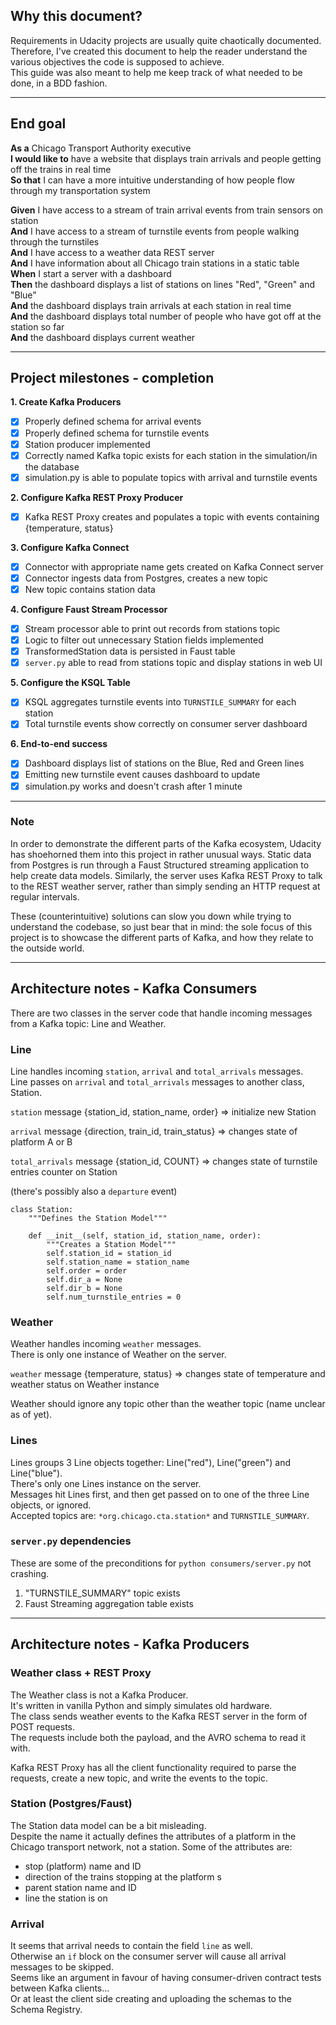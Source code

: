 ## Why this document?
Requirements in Udacity projects are usually quite chaotically documented.   
Therefore, I've created this document to help the reader understand the various objectives the code is supposed to achieve.   
This guide was also meant to help me keep track of what needed to be done, in a BDD fashion.

---

## End goal
**As a** Chicago Transport Authority executive  
**I would like to** have a website that displays train arrivals and people getting off the trains in real time  
**So that** I can have a more intuitive understanding of how people flow through my transportation system   

**Given** I have access to a stream of train arrival events from train sensors on station  
**And** I have access to a stream of turnstile events from people walking through the turnstiles  
**And** I have access to a weather data REST server  
**And** I have information about all Chicago train stations in a static table  
**When** I start a server with a dashboard  
**Then** the dashboard displays a list of stations on lines "Red", "Green" and "Blue"  
**And** the dashboard displays train arrivals at each station in real time  
**And** the dashboard displays total number of people who have got off at the station so far  
**And** the dashboard displays current weather  

---

## Project milestones - completion
**1. Create Kafka Producers**
- [x] Properly defined schema for arrival events  
- [x] Properly defined schema for turnstile events  
- [x] Station producer implemented
- [x] Correctly named Kafka topic exists for each station in the simulation/in the database  
- [x] simulation.py is able to populate topics with arrival and turnstile events

**2. Configure Kafka REST Proxy Producer**
- [x] Kafka REST Proxy creates and populates a topic with events containing {temperature, status}

**3. Configure Kafka Connect**
- [x] Connector with appropriate name gets created on Kafka Connect server  
- [x] Connector ingests data from Postgres, creates a new topic  
- [x] New topic contains station data  

**4. Configure Faust Stream Processor**
- [x] Stream processor able to print out records from stations topic  
- [x] Logic to filter out unnecessary Station fields implemented  
- [x] TransformedStation data is persisted in Faust table  
- [x] `server.py` able to read from stations topic and display stations in web UI   

**5. Configure the KSQL Table**
- [x] KSQL aggregates turnstile events into `TURNSTILE_SUMMARY` for each station  
- [x] Total turnstile events show correctly on consumer server dashboard  

**6. End-to-end success**
- [x] Dashboard displays list of stations on the Blue, Red and Green lines
- [x] Emitting new turnstile event causes dashboard to update
- [x] simulation.py works and doesn't crash after 1 minute

---

### Note
In order to demonstrate the different parts of the Kafka ecosystem, Udacity has shoehorned them into this project in rather unusual ways.
Static data from Postgres is run through a Faust Structured streaming application to help create data models.
Similarly, the server uses Kafka REST Proxy to talk to the REST weather server, rather than simply sending an HTTP request at regular intervals.

These (counterintuitive) solutions can slow you down while trying to understand the codebase, so just bear that in mind:
the sole focus of this project is to showcase the different parts of Kafka, and how they relate to the outside world.

---

## Architecture notes - Kafka Consumers
There are two classes in the server code that handle incoming messages from a Kafka topic: Line and Weather.  

### Line
Line handles incoming `station`, `arrival` and `total_arrivals` messages.  
Line passes on `arrival` and `total_arrivals`  messages to another class, Station.  

`station` message {station_id, station_name, order} => initialize new Station  

`arrival` message {direction, train_id, train_status} => changes state of platform A or B  

`total_arrivals` message {station_id, COUNT} => changes state of turnstile entries counter on Station  

(there's possibly also a `departure` event)  

```
class Station:
    """Defines the Station Model"""

    def __init__(self, station_id, station_name, order):
        """Creates a Station Model"""
        self.station_id = station_id
        self.station_name = station_name
        self.order = order
        self.dir_a = None
        self.dir_b = None
        self.num_turnstile_entries = 0
```

### Weather
Weather handles incoming `weather` messages.  
There is only one instance of Weather on the server.  

`weather` message {temperature, status} => changes state of temperature and weather status on Weather instance

Weather should ignore any topic other than the weather topic (name unclear as of yet).  

### Lines
Lines groups 3 Line objects together: Line("red"), Line("green") and Line("blue").  
There's only one Lines instance on the server.  
Messages hit Lines first, and then get passed on to one of the three Line objects, or ignored.  
Accepted topics are: `*org.chicago.cta.station*` and `TURNSTILE_SUMMARY`.  


### `server.py` dependencies

These are some of the preconditions for `python consumers/server.py` not crashing.  
1. "TURNSTILE_SUMMARY" topic exists
2. Faust Streaming aggregation table exists

---

## Architecture notes - Kafka Producers  

### Weather class + REST Proxy  
The Weather class is not a Kafka Producer.    
It's written in vanilla Python and simply simulates old hardware.  
The class sends weather events to the Kafka REST server in the form of POST requests.  
The requests include both the payload, and the AVRO schema to read it with.  

Kafka REST Proxy has all the client functionality required to parse the requests, create a new topic, and write the events to the topic.  

### Station (Postgres/Faust)  
The Station data model can be a bit misleading.  
Despite the name it actually defines the attributes of a platform in the Chicago transport network, not a station. Some of the attributes are:  
- stop (platform) name and ID  
- direction of the trains stopping at the platform  s
- parent station name and ID  
- line the station is on  

### Arrival  
It seems that arrival needs to contain the field `line` as well.  
Otherwise an `if` block on the consumer server will cause all arrival messages to be skipped.  
Seems like an argument in favour of having consumer-driven contract tests between Kafka clients...  
Or at least the client side creating and uploading the schemas to the Schema Registry.  
